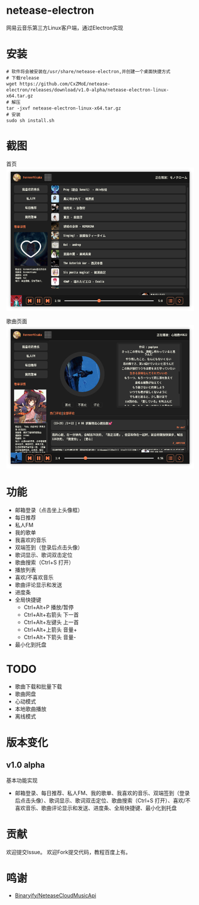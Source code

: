 # netease-electron
网易云音乐第三方Linux客户端，通过Electron实现

# 安装

``` shell
# 软件将会被安装在/usr/share/netease-electron,并创建一个桌面快捷方式
# 下载release
wget https://github.com/CxZMoE/netease-electron/releases/download/v1.0-alpha/netease-electron-linux-x64.tar.gz
# 解压
tar -jxvf netease-electron-linux-x64.tar.gz
# 安装
sudo sh install.sh
```

# 截图

首页
![首页](https://github.com/CxZMoE/netease-electron/raw/master/preview/netease-electron-home.png)

歌曲页面
![歌曲页面](https://github.com/CxZMoE/netease-electron/raw/master/preview/netease-electron-music.png)

# 功能

+ 邮箱登录（点击坐上头像框）
+ 每日推荐
+ 私人FM
+ 我的歌单
+ 我喜欢的音乐
+ 双端签到（登录后点击头像）
+ 歌词显示、歌词双击定位
+ 歌曲搜索（Ctrl+S 打开）
+ 播放列表
+ 喜欢/不喜欢音乐
+ 歌曲评论显示和发送
+ 进度条
+ 全局快捷键
    + Ctrl+Alt+P 播放/暂停
    + Ctrl+Alt+右箭头 下一首
    + Ctrl+Alt+左键头 上一首
    + Ctrl+Alt+上箭头 音量+
    + Ctrl+Alt+下箭头 音量-
+ 最小化到托盘

# TODO

+ 歌曲下载和批量下载
+ 歌曲网盘
+ 心动模式
+ 本地歌曲播放
+ 离线模式

# 版本变化
## v1.0 alpha

基本功能实现
+ 邮箱登录、每日推荐、私人FM、我的歌单、我喜欢的音乐、双端签到（登录后点击头像）、歌词显示、歌词双击定位、歌曲搜索（Ctrl+S 打开）、喜欢/不喜欢音乐、歌曲评论显示和发送、进度条、全局快捷键、最小化到托盘

# 贡献
欢迎提交Issue。
欢迎Fork提交代码，教程百度上有。

# 鸣谢
+ [Binaryify/NeteaseCloudMusicApi](https://github.com/Binaryify/NeteaseCloudMusicApi)